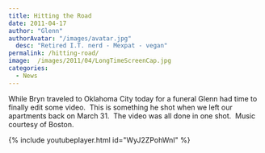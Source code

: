 ```yaml
---
title: Hitting the Road
date: 2011-04-17
author: "Glenn"
authorAvatar: "/images/avatar.jpg"
  desc: "Retired I.T. nerd - Mexpat - vegan"
permalink: /hitting-road/
image:  /images/2011/04/LongTimeScreenCap.jpg
categories:
  - News
---
```

While Bryn traveled to Oklahoma City today for a funeral Glenn had time to finally edit some video.  This is something he shot when we left our apartments back on March 31.  The video was all done in one shot.  Music courtesy of Boston.

{% include youtubeplayer.html id="WyJ2ZPohWnI" %}
